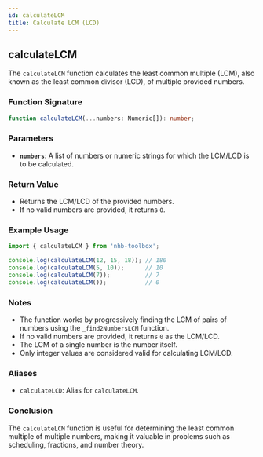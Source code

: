```yaml
---
id: calculateLCM  
title: Calculate LCM (LCD)  
---
```


## calculateLCM

The `calculateLCM` function calculates the least common multiple (LCM), also known as the least common divisor (LCD), of multiple provided numbers.

### Function Signature

```typescript
function calculateLCM(...numbers: Numeric[]): number;
```

### Parameters

- **`numbers`**: A list of numbers or numeric strings for which the LCM/LCD is to be calculated.

### Return Value

- Returns the LCM/LCD of the provided numbers.
- If no valid numbers are provided, it returns `0`.

### Example Usage

```typescript
import { calculateLCM } from 'nhb-toolbox';

console.log(calculateLCM(12, 15, 18)); // 180
console.log(calculateLCM(5, 10));      // 10
console.log(calculateLCM(7));          // 7
console.log(calculateLCM());           // 0
```

### Notes

- The function works by progressively finding the LCM of pairs of numbers using the `_find2NumbersLCM` function.
- If no valid numbers are provided, it returns `0` as the LCM/LCD.
- The LCM of a single number is the number itself.
- Only integer values are considered valid for calculating LCM/LCD.

### Aliases

- `calculateLCD`: Alias for `calculateLCM`.

### Conclusion

The `calculateLCM` function is useful for determining the least common multiple of multiple numbers, making it valuable in problems such as scheduling, fractions, and number theory.
